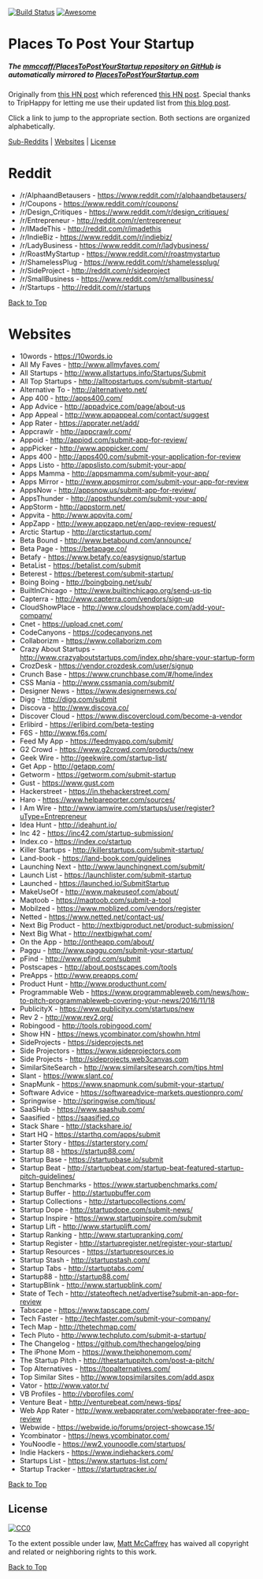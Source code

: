 [![Build Status](https://travis-ci.org/mmccaff/PlacesToPostYourStartup.svg?branch=master)](https://travis-ci.org/mmccaff/PlacesToPostYourStartup) [![Awesome](https://cdn.rawgit.com/sindresorhus/awesome/d7305f38d29fed78fa85652e3a63e154dd8e8829/media/badge.svg)](https://github.com/sindresorhus/awesome)

# Places To Post Your Startup
##### The [mmccaff/PlacesToPostYourStartup repository on GitHub](https://github.com/mmccaff/PlacesToPostYourStartup) is automatically mirrored to [PlacesToPostYourStartup.com](https://www.placestopostyourstartup.com)

Originally from [this HN post](https://news.ycombinator.com/item?id=7248460) which referenced [this HN post](https://news.ycombinator.com/item?id=6492109). Special thanks to TripHappy for letting me use their updated list from [this blog post](https://triphappy.com/blog/131-startup-directories-to-promote-your-startup/1).

Click a link to jump to the appropriate section. Both sections are organized alphabetically.

[Sub-Reddits](#reddit) | [Websites](#websites) | [License](#license)

# Reddit
* /r/AlphaandBetausers - https://www.reddit.com/r/alphaandbetausers/
* /r/Coupons - https://www.reddit.com/r/coupons/
* /r/Design_Critiques - https://www.reddit.com/r/design_critiques/
* /r/Entrepreneur - http://reddit.com/r/entrepreneur
* /r/IMadeThis - http://reddit.com/r/imadethis
* /r/IndieBiz - https://www.reddit.com/r/indiebiz/
* /r/LadyBusiness - https://www.reddit.com/r/ladybusiness/
* /r/RoastMyStartup - https://www.reddit.com/r/roastmystartup
* /r/ShamelessPlug - https://www.reddit.com/r/shamelessplug/
* /r/SideProject - http://reddit.com/r/sideproject
* /r/SmallBusiness - https://www.reddit.com/r/smallbusiness/
* /r/Startups - http://reddit.com/r/startups

[Back to Top](#places-to-post-your-startup)

# Websites
* 10words - https://10words.io
* All My Faves - http://www.allmyfaves.com/
* All Startups - http://www.allstartups.info/Startups/Submit
* All Top Startups - http://alltopstartups.com/submit-startup/
* Alternative To - http://alternativeto.net/
* App 400 - http://apps400.com/
* App Advice - http://appadvice.com/page/about-us
* App Appeal - http://www.appappeal.com/contact/suggest
* App Rater - https://apprater.net/add/
* Appcrawlr - http://appcrawlr.com/
* Appoid - http://appiod.com/submit-app-for-review/
* appPicker - http://www.apppicker.com/
* Apps 400 - http://apps400.com/submit-your-application-for-review
* Apps Listo - http://appslisto.com/submit-your-app/
* Apps Mamma - http://appsmamma.com/submit-your-app/
* Apps Mirror - http://www.appsmirror.com/submit-your-app-for-review
* AppsNow - http://appsnow.us/submit-app-for-review/
* AppsThunder - http://appsthunder.com/submit-your-app/
* AppStorm - http://appstorm.net/
* Appvita - http://www.appvita.com/
* AppZapp - http://www.appzapp.net/en/app-review-request/
* Arctic Startup - http://arcticstartup.com/
* Beta Bound - http://www.betabound.com/announce/
* Beta Page - https://betapage.co/
* Betafy - https://www.betafy.co/easysignup/startup
* BetaList - https://betalist.com/submit
* Beterest - https://beterest.com/submit-startup/
* Boing Boing - http://boingboing.net/sub/
* BuiltInChicago - http://www.builtinchicago.org/send-us-tip
* Capterra - http://www.capterra.com/vendors/sign-up
* CloudShowPlace - http://www.cloudshowplace.com/add-your-company/
* Cnet - https://upload.cnet.com/
* CodeCanyons - https://codecanyons.net
* Collaborizm - https://www.collaborizm.com
* Crazy About Startups - http://www.crazyaboutstartups.com/index.php/share-your-startup-form
* CrozDesk - https://vendor.crozdesk.com/user/signup
* Crunch Base - https://www.crunchbase.com/#/home/index
* CSS Mania - http://www.cssmania.com/submit/
* Designer News - https://www.designernews.co/
* Digg - http://digg.com/submit
* Discova - http://www.discova.co/
* Discover Cloud - https://www.discovercloud.com/become-a-vendor
* Erlibird - https://erlibird.com/beta-testing
* F6S - http://www.f6s.com/
* Feed My App - https://feedmyapp.com/submit/
* G2 Crowd - https://www.g2crowd.com/products/new
* Geek Wire - http://geekwire.com/startup-list/
* Get App - http://getapp.com/
* Getworm - https://getworm.com/submit-startup
* Gust - https://www.gust.com
* Hackerstreet - https://in.thehackerstreet.com/
* Haro - https://www.helpareporter.com/sources/
* I Am Wire - http://www.iamwire.com/startups/user/register?uType=Entrepreneur
* Idea Hunt - http://ideahunt.io/
* Inc 42 - https://inc42.com/startup-submission/
* Index.co - https://index.co/startup
* Killer Startups - http://killerstartups.com/submit-startup/
* Land-book - https://land-book.com/guidelines
* Launching Next - http://www.launchingnext.com/submit/
* Launch List - https://launchlister.com/submit-startup
* Launched - https://launched.io/SubmitStartup
* MakeUseOf - http://www.makeuseof.com/about/
* Maqtoob - https://maqtoob.com/submit-a-tool
* Mobilzed - https://www.moblized.com/vendors/register
* Netted - https://www.netted.net/contact-us/
* Next Big Product - http://nextbigproduct.net/product-submission/
* Next Big What - http://nextbigwhat.com/
* On the App - http://ontheapp.com/about/
* Paggu - http://www.paggu.com/submit-your-startup/
* pFind - http://www.pfind.com/submit
* Postscapes - http://about.postscapes.com/tools
* PreApps - http://www.preapps.com/
* Product Hunt - http://www.producthunt.com/
* Programmable Web - https://www.programmableweb.com/news/how-to-pitch-programmableweb-covering-your-news/2016/11/18
* PublicityX - https://www.publicityx.com/startups/new
* Rev 2 - http://www.rev2.org/
* Robingood - http://tools.robingood.com/
* Show HN - https://news.ycombinator.com/showhn.html
* SideProjects - https://sideprojects.net
* Side Projectors - https://www.sideprojectors.com
* Side Projects - http://sideprojects.web3canvas.com
* SimilarSiteSearch - http://www.similarsitesearch.com/tips.html
* Slant - https://www.slant.co/
* SnapMunk - https://www.snapmunk.com/submit-your-startup/
* Software Advice - https://softwareadvice-markets.questionpro.com/
* Springwise - http://springwise.com/tipus/
* SaaSHub - https://www.saashub.com/
* Saasified - https://saasified.co
* Stack Share - http://stackshare.io/
* Start HQ - https://starthq.com/apps/submit
* Starter Story - https://starterstory.com/
* Startup 88 - https://startup88.com/
* Startup Base - https://startupbase.io/submit
* Startup Beat - http://startupbeat.com/startup-beat-featured-startup-pitch-guidelines/
* Startup Benchmarks - https://www.startupbenchmarks.com/
* Startup Buffer - http://startupbuffer.com
* Startup Collections - http://startupcollections.com/
* Startup Dope - http://startupdope.com/submit-news/
* Startup Inspire - https://www.startupinspire.com/submit
* Startup Lift - http://www.startuplift.com/
* Startup Ranking - http://www.startupranking.com/
* Startup Register - http://startupregister.net/register-your-startup/
* Startup Resources - https://startupresources.io
* Startup Stash - http://startupstash.com/
* Startup Tabs - http://startuptabs.com/
* Startup88 - http://startup88.com/
* StartupBlink - http://www.startupblink.com/
* State of Tech - http://stateoftech.net/advertise?submit-an-app-for-review
* Tabscape - https://www.tapscape.com/
* Tech Faster - http://techfaster.com/submit-your-company/
* Tech Map - http://thetechmap.com/
* Tech Pluto - http://www.techpluto.com/submit-a-startup/
* The Changelog - https://github.com/thechangelog/ping
* The iPhone Mom - https://www.theiphonemom.com/
* The Startup Pitch - http://thestartuppitch.com/post-a-pitch/
* Top Alternatives - https://topalternatives.com/
* Top Similar Sites - http://www.topsimilarsites.com/add.aspx
* Vator - http://www.vator.tv/
* VB Profiles - http://vbprofiles.com/
* Venture Beat - http://venturebeat.com/news-tips/
* Web App Rater - http://www.webapprater.com/webapprater-free-app-review
* Webwide - https://webwide.io/forums/project-showcase.15/
* Ycombinator - https://news.ycombinator.com/
* YouNoodle - https://ww2.younoodle.com/startups/
* Indie Hackers - https://www.indiehackers.com/
* Startups List - https://www.startups-list.com/
* Startup Tracker - https://startuptracker.io/

[Back to Top](#places-to-post-your-startup)

## License

[![CC0](https://i.creativecommons.org/p/zero/1.0/88x31.png)](http://creativecommons.org/publicdomain/zero/1.0/)

To the extent possible under law, [Matt McCaffrey](http://www.mattmccaffrey.com/) has waived all copyright and related or neighboring rights to this work.

[Back to Top](#places-to-post-your-startup)

